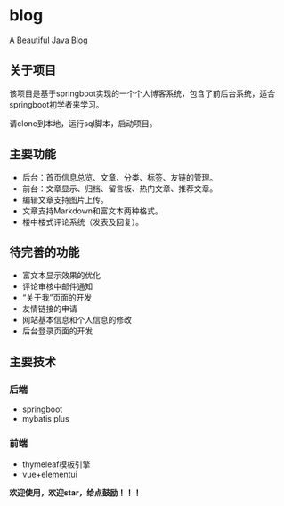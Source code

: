 # blog
A Beautiful Java Blog

## 关于项目

该项目是基于springboot实现的一个个人博客系统，包含了前后台系统，适合springboot初学者来学习。

请clone到本地，运行sql脚本，启动项目。


## 主要功能

- 后台：首页信息总览、文章、分类、标签、友链的管理。
- 前台：文章显示、归档、留言板、热门文章、推荐文章。
- 编辑文章支持图片上传。
- 文章支持Markdown和富文本两种格式。
- 楼中楼式评论系统（发表及回复）。

## 待完善的功能

- 富文本显示效果的优化
- 评论审核中邮件通知
- “关于我”页面的开发
- 友情链接的申请
- 网站基本信息和个人信息的修改
- 后台登录页面的开发

## 主要技术

### 后端

- springboot
- mybatis plus

### 前端

- thymeleaf模板引擎
- vue+elementui



**欢迎使用，欢迎star，给点鼓励！！！**
